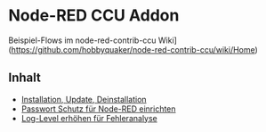 # Node-RED CCU Addon

Beispiel-Flows im node-red-contrib-ccu Wiki](https://github.com/hobbyquaker/node-red-contrib-ccu/wiki/Home)

## Inhalt

* [Installation, Update, Deinstallation](Installation)
* [Passwort Schutz für Node-RED einrichten](Passwort)
* [Log-Level erhöhen für Fehleranalyse](Loglevel)
    
    




